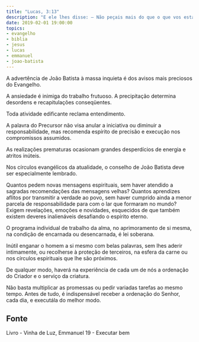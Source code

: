```yaml
---
title: "Lucas, 3:13"
description: "E ele lhes disse: — Não peçais mais do que o que vos está ordenado. - João Batista"
date: 2019-02-01 19:00:00
topics: 
- evangelho
- biblia
- jesus
- lucas
- emmanuel
- joao-batista
---
```


A advertência de João Batista à massa inquieta é dos avisos mais preciosos
do Evangelho.

A ansiedade é inimiga do trabalho frutuoso. A precipitação determina
desordens e recapitulações conseqüentes.

Toda atividade edificante reclama entendimento.

A palavra do Precursor não visa anular a iniciativa ou diminuir a
responsabilidade, mas recomenda espírito de precisão e execução nos compromissos
assumidos.

As realizações prematuras ocasionam grandes desperdícios de energia e
atritos inúteis.

Nos círculos evangélicos da atualidade, o conselho de João Batista deve ser
especialmente lembrado.

Quantos pedem novas mensagens espirituais, sem haver atendido a
sagradas recomendações das mensagens velhas? Quantos aprendizes aflitos por
transmitir a verdade ao povo, sem haver cumprido ainda a menor parcela de
responsabilidade para com o lar que formaram no mundo? Exigem revelações,
emoções e novidades, esquecidos de que também existem deveres inalienáveis
desafiando o espírito eterno.

O programa individual de trabalho da alma, no aprimoramento de si
mesma, na condição de encarnada ou desencarnada, é lei soberana.

Inútil enganar o homem a si mesmo com belas palavras, sem lhes aderir
intimamente, ou recolher­se à proteção de terceiros, na esfera da carne ou nos
círculos espirituais que lhe são próximos.

De qualquer modo, haverá na experiência de cada um de nós a ordenação
do Criador e o serviço da criatura.

Não basta multiplicar as promessas ou pedir variadas tarefas ao mesmo
tempo. Antes de tudo, é indispensável receber a ordenação do Senhor, cada dia, e
executá­la do melhor modo.


## Fonte
Livro - Vinha de Luz, Emmanuel
19 - Executar bem
